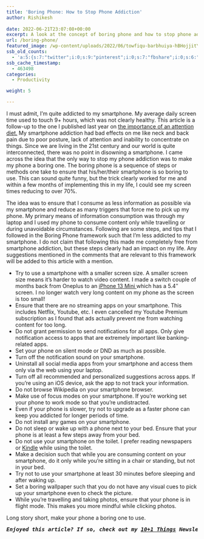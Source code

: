 ```yaml
---
title: 'Boring Phone: How to Stop Phone Addiction'
author: Rishikesh
 
date: 2022-06-21T23:07:08+00:00
excerpt: A look at the concept of boring phone and how to stop phone addiction using small lifestyle changes.
url: /boring-phone/
featured_image: /wp-content/uploads/2022/06/towfiqu-barbhuiya-hBHojjitY8M-unsplash-1200x800.jpg
ssb_old_counts:
  - 'a:5:{s:7:"twitter";i:0;s:9:"pinterest";i:0;s:7:"fbshare";i:0;s:6:"reddit";i:0;s:6:"tumblr";N;}'
ssb_cache_timestamp:
  - 463498
categories:
  - Productivity

weight: 5

---
```

<p class="has-drop-cap">
  I must admit, I&#8217;m quite addicted to my smartphone. My average daily screen time used to touch 9+ hours, which was not clearly healthy. This article is a follow-up to the one I published last year on <a href="https://rishikeshs.com/attention-diet/" target="_blank" rel="noreferrer noopener" title="How to Start an Attention Diet?">the importance of an attention diet.</a> My smartphone addiction had bad effects on me like neck and back pain due to poor posture, lack of attention and inability to concentrate on things. Since we are living in the 21st century and our world is quite interconnected, there was no point in disowning a smartphone. I came across the idea that the only way to stop my phone addiction was to make my phone a boring one. The boring phone is a sequence of steps or methods one take to ensure that his/her/their smartphone is so boring to use. This can sound quite funny, but the trick clearly worked for me and within a few months of implementing this in my life, I could see my screen times reducing to over 70%.
</p>

The idea was to ensure that I consume as less information as possible via my smartphone and reduce as many triggers that force me to pick up my phone. My primary means of information consumption was through my laptop and I used my phone to consume content only while travelling or during unavoidable circumstances. Following are some steps, and tips that I followed in the Boring Phone framework such that I&#8217;m less addicted to my smartphone. I do not claim that following this made me completely free from smartphone addiction, but these steps clearly had an impact on my life. Any suggestions mentioned in the comments that are relevant to this framework will be added to this article with a mention.

  * Try to use a smartphone with a smaller screen size. A smaller screen size means it&#8217;s harder to watch video content. I made a switch couple of months back from Oneplus to an <a href="https://geni.us/rsh-13-mini" target="_blank" rel="noreferrer noopener sponsored" title="iPhone 13 Mini ">iPhone 13 Mini </a>which has a 5.4&#8243; screen. I no longer watch very long content on my phone as the screen is too small!
  * Ensure that there are no streaming apps on your smartphone. This includes Netflix, Youtube, etc. I even cancelled my Youtube Premium subscription as I found that ads actually prevent me from watching content for too long.
  * Do not grant permission to send notifications for all apps. Only give notification access to apps that are extremely important like banking-related apps.
  * Set your phone on silent mode or DND as much as possible.
  * Turn off the notification sound on your smartphone.
  * Uninstall all social media apps from your smartphone and access them only via the web using your laptop.
  * Turn off all recommended and personalized suggestions across apps. If you&#8217;re using an iOS device, ask the app to not track your information.
  * Do not browse Wikipedia on your smartphone browser.
  * Make use of focus modes on your smartphone. If you&#8217;re working set your phone to work mode so that you&#8217;re undistracted.
  * Even if your phone is slower, try not to upgrade as a faster phone can keep you addicted for longer periods of time.
  * Do not install any games on your smartphone.
  * Do not sleep or wake up with a phone next to your bed. Ensure that your phone is at least a few steps away from your bed.
  * Do not use your smartphone on the toilet. I prefer reading newspapers or <a href="https://geni.us/rsh-kindle-paperwhite" target="_blank" rel="noreferrer noopener sponsored" title="Kindle">Kindle</a> while using the toilet.
  * Make a decision such that while you are consuming content on your smartphone, do it only while you&#8217;re sitting in a chair or standing, but not in your bed.
  * Try not to use your smartphone at least 30 minutes before sleeping and after waking up.
  * Set a boring wallpaper such that you do not have any visual cues to pick up your smartphone even to check the picture.
  * While you&#8217;re travelling and taking photos, ensure that your phone is in flight mode. This makes you more mindful while clicking photos.

Long story short, make your phone a boring one to use.

<pre class="wp-block-preformatted"><em><strong>Enjoyed this article? If so, check out my <a href="https://rishikesh.substack.com/" target="_blank" rel="noreferrer noopener">10+1 Things</a> Newsletter that I send out every Saturday. It contains 11 interesting Things I thought were worth sharing including books,articles, projects, and other things I'm curious about. <a href="https://rishikesh.substack.com/archive">Click here </a>if you would like to check out the previous issues and may be subscribe! </strong></em></pre>